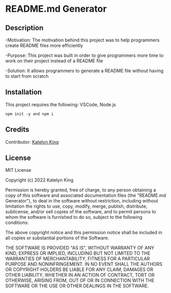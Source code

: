 # README.md Generator
## Description
-Motivation: The motivation behind this project was to help programmers create README files more efficiently

-Purpose: This project was built in order to give programmers more time to work on their project instead of a README file

-Solution: It allows programmers to generate a README file without having to start from scratch

## Installation

This project requires the following: VSCode, Node.js


``` npm init -y and npm i ```

## Credits

Contributor: [Katelyn King](https://github.com/katelynking)

## License 

MIT License
    
  Copyright (c) 2022 Katelyn King
  
  Permission is hereby granted, free of charge, to any person obtaining a copy of this software and associated documentation files (the "README.md Generator"), to deal in the software without restriction, including without limitation the rights to use, copy, modify, merge, publish, distribute, sublicense, and/or sell copies of the software, and to permit persons to whom the software is furnished to do so, subject to the following conditions:
  
  The above copyright notice and this permission notice shall be included in all copies or substantial portions of the Software.
  
  THE SOFTWARE IS PROVIDED "AS IS", WITHOUT WARRANTY OF ANY KIND, EXPRESS OR IMPLIED, INCLUDING BUT NOT LIMITED TO THE WARRANTIES OF MERCHANTABILITY, FITNESS FOR A PARTICULAR PURPOSE AND NONINFRINGEMENT. IN NO EVENT SHALL THE AUTHORS OR COPYRIGHT HOLDERS BE LIABLE FOR ANY CLAIM, DAMAGES OR OTHER LIABILITY, WHETHER IN AN ACTION OF CONTRACT, TORT OR OTHERWISE, ARISING FROM, OUT OF OR IN CONNECTION WITH THE SOFTWARE OR THE USE OR OTHER DEALINGS IN THE SOFTWARE.